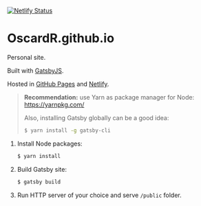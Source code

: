 [![Netlify Status](https://api.netlify.com/api/v1/badges/e5ac7d45-81ac-4db4-b1dd-ac7265891491/deploy-status)](https://app.netlify.com/sites/oscardr/deploys)

OscardR.github.io
=================

Personal site.

Built with [GatsbyJS](https://www.gatsbyjs.org/).

Hosted in [GitHub Pages](https://OscardR.github.io) and [Netlify](https://oscardr.netlify.com/).

> **Recommendation:** use Yarn as package manager for Node: https://yarnpkg.com/
> 
> Also, installing Gatsby globally can be a good idea:
>
> ```bash
> $ yarn install -g gatsby-cli 
> ```

1. Install Node packages:

    ```bash
    $ yarn install
    ```

2. Build Gatsby site:

    ```bash
    $ gatsby build
    ```

3. Run HTTP server of your choice and serve `/public` folder.

